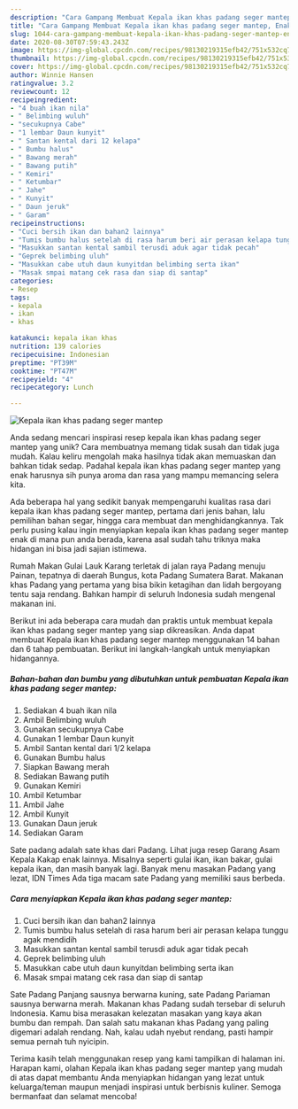 ```yaml
---
description: "Cara Gampang Membuat Kepala ikan khas padang seger mantep, Enak"
title: "Cara Gampang Membuat Kepala ikan khas padang seger mantep, Enak"
slug: 1044-cara-gampang-membuat-kepala-ikan-khas-padang-seger-mantep-enak
date: 2020-08-30T07:59:43.243Z
image: https://img-global.cpcdn.com/recipes/98130219315efb42/751x532cq70/kepala-ikan-khas-padang-seger-mantep-foto-resep-utama.jpg
thumbnail: https://img-global.cpcdn.com/recipes/98130219315efb42/751x532cq70/kepala-ikan-khas-padang-seger-mantep-foto-resep-utama.jpg
cover: https://img-global.cpcdn.com/recipes/98130219315efb42/751x532cq70/kepala-ikan-khas-padang-seger-mantep-foto-resep-utama.jpg
author: Winnie Hansen
ratingvalue: 3.2
reviewcount: 12
recipeingredient:
- "4 buah ikan nila"
- " Belimbing wuluh"
- "secukupnya Cabe"
- "1 lembar Daun kunyit"
- " Santan kental dari 12 kelapa"
- " Bumbu halus"
- " Bawang merah"
- " Bawang putih"
- " Kemiri"
- " Ketumbar"
- " Jahe"
- " Kunyit"
- " Daun jeruk"
- " Garam"
recipeinstructions:
- "Cuci bersih ikan dan bahan2 lainnya"
- "Tumis bumbu halus setelah di rasa harum beri air perasan kelapa tunggu agak mendidih"
- "Masukkan santan kental sambil terusdi aduk agar tidak pecah"
- "Geprek belimbing uluh"
- "Masukkan cabe utuh daun kunyitdan belimbing serta ikan"
- "Masak smpai matang cek rasa dan siap di santap"
categories:
- Resep
tags:
- kepala
- ikan
- khas

katakunci: kepala ikan khas 
nutrition: 139 calories
recipecuisine: Indonesian
preptime: "PT39M"
cooktime: "PT47M"
recipeyield: "4"
recipecategory: Lunch

---
```



![Kepala ikan khas padang seger mantep](https://img-global.cpcdn.com/recipes/98130219315efb42/751x532cq70/kepala-ikan-khas-padang-seger-mantep-foto-resep-utama.jpg)

Anda sedang mencari inspirasi resep kepala ikan khas padang seger mantep yang unik? Cara membuatnya memang tidak susah dan tidak juga mudah. Kalau keliru mengolah maka hasilnya tidak akan memuaskan dan bahkan tidak sedap. Padahal kepala ikan khas padang seger mantep yang enak harusnya sih punya aroma dan rasa yang mampu memancing selera kita.

Ada beberapa hal yang sedikit banyak mempengaruhi kualitas rasa dari kepala ikan khas padang seger mantep, pertama dari jenis bahan, lalu pemilihan bahan segar, hingga cara membuat dan menghidangkannya. Tak perlu pusing kalau ingin menyiapkan kepala ikan khas padang seger mantep enak di mana pun anda berada, karena asal sudah tahu triknya maka hidangan ini bisa jadi sajian istimewa.

Rumah Makan Gulai Lauk Karang terletak di jalan raya Padang menuju Painan, tepatnya di daerah Bungus, kota Padang Sumatera Barat. Makanan khas Padang yang pertama yang bisa bikin ketagihan dan lidah bergoyang tentu saja rendang. Bahkan hampir di seluruh Indonesia sudah mengenal makanan ini.


Berikut ini ada beberapa cara mudah dan praktis untuk membuat kepala ikan khas padang seger mantep yang siap dikreasikan. Anda dapat membuat Kepala ikan khas padang seger mantep menggunakan 14 bahan dan 6 tahap pembuatan. Berikut ini langkah-langkah untuk menyiapkan hidangannya.

<!--inarticleads1-->

##### Bahan-bahan dan bumbu yang dibutuhkan untuk pembuatan Kepala ikan khas padang seger mantep:

1. Sediakan 4 buah ikan nila
1. Ambil  Belimbing wuluh
1. Gunakan secukupnya Cabe
1. Gunakan 1 lembar Daun kunyit
1. Ambil  Santan kental dari 1/2 kelapa
1. Gunakan  Bumbu halus
1. Siapkan  Bawang merah
1. Sediakan  Bawang putih
1. Gunakan  Kemiri
1. Ambil  Ketumbar
1. Ambil  Jahe
1. Ambil  Kunyit
1. Gunakan  Daun jeruk
1. Sediakan  Garam


Sate padang adalah sate khas dari Padang. Lihat juga resep Garang Asam Kepala Kakap enak lainnya. Misalnya seperti gulai ikan, ikan bakar, gulai kepala ikan, dan masih banyak lagi. Banyak menu masakan Padang yang lezat, IDN Times Ada tiga macam sate Padang yang memiliki saus berbeda. 

<!--inarticleads2-->

##### Cara menyiapkan Kepala ikan khas padang seger mantep:

1. Cuci bersih ikan dan bahan2 lainnya
1. Tumis bumbu halus setelah di rasa harum beri air perasan kelapa tunggu agak mendidih
1. Masukkan santan kental sambil terusdi aduk agar tidak pecah
1. Geprek belimbing uluh
1. Masukkan cabe utuh daun kunyitdan belimbing serta ikan
1. Masak smpai matang cek rasa dan siap di santap


Sate Padang Panjang sausnya berwarna kuning, sate Padang Pariaman sausnya berwarna merah. Makanan khas Padang sudah tersebar di seluruh Indonesia. Kamu bisa merasakan kelezatan masakan yang kaya akan bumbu dan rempah. Dan salah satu makanan khas Padang yang paling digemari adalah rendang. Nah, kalau udah nyebut rendang, pasti hampir semua pernah tuh nyicipin. 

Terima kasih telah menggunakan resep yang kami tampilkan di halaman ini. Harapan kami, olahan Kepala ikan khas padang seger mantep yang mudah di atas dapat membantu Anda menyiapkan hidangan yang lezat untuk keluarga/teman maupun menjadi inspirasi untuk berbisnis kuliner. Semoga bermanfaat dan selamat mencoba!

